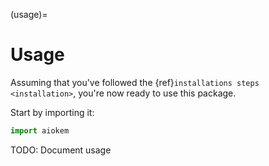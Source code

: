 (usage)=

# Usage

Assuming that you've followed the {ref}`installations steps <installation>`, you're now ready to use this package.

Start by importing it:

```python
import aiokem
```

TODO: Document usage
